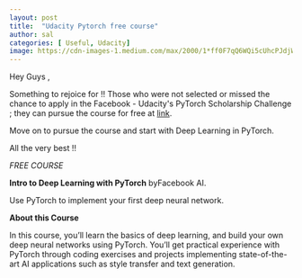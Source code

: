 ```yaml
---
layout: post
title:  "Udacity Pytorch free course"
author: sal
categories: [ Useful, Udacity]
image: https://cdn-images-1.medium.com/max/2000/1*ff0F7qQ6WQi5cUhcPJdjWQ.png
---
```

Hey Guys ,

Something to rejoice for !! 
Those who were not selected or missed the chance to apply in the Facebook - Udacity's PyTorch Scholarship Challenge ; 
they can pursue the course for free at [link](https://in.udacity.com/course/deep-learning-pytorch--ud188). 

Move on to pursue the course and start with Deep Learning in PyTorch. 

All the very best !! 

_FREE COURSE_

**Intro to Deep Learning with PyTorch**
byFacebook AI.

Use PyTorch to implement your first deep neural network.

**About this Course**

In this course, you’ll learn the basics of deep learning, and build your own deep neural networks using PyTorch.
You’ll get practical experience with PyTorch through coding exercises and projects implementing state-of-the-art
AI applications such as style transfer and text generation.
